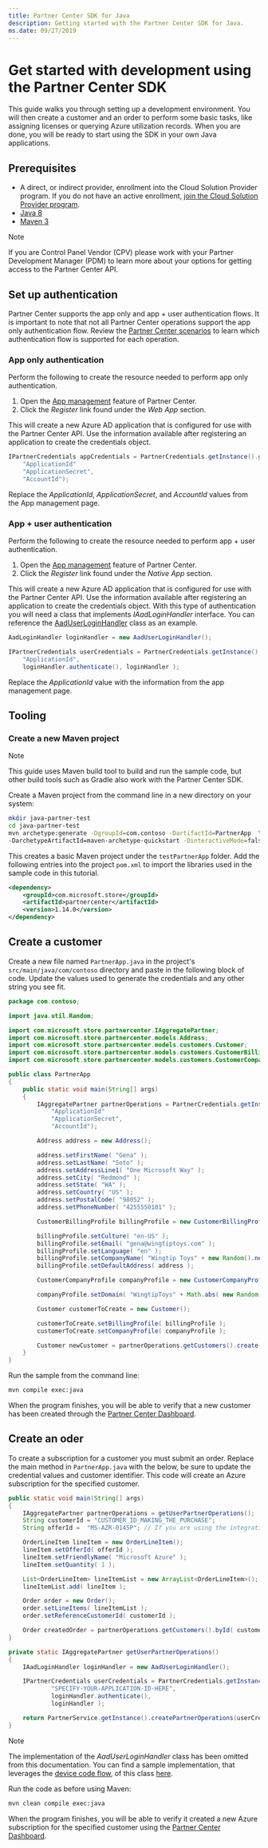 ```yaml
---
title: Partner Center SDK for Java
description: Getting started with the Partner Center SDK for Java.
ms.date: 09/27/2019
---
```


# Get started with development using the Partner Center SDK

This guide walks you through setting up a development environment. You will then create a customer and an order to perform some basic tasks, like assigning licenses or querying Azure utilization records. When you are done, you will be ready to start using the SDK in your own Java applications.

## Prerequisites

- A direct, or indirect provider, enrollment into the Cloud Solution Provider program. If you do not have an active enrollment, [join the Cloud Solution Provider program](https://partner.microsoft.com/cloud-solution-provider/csp-enrollment).
- [Java 8](https://developers.redhat.com/products/openjdk/download/)
- [Maven 3](http://maven.apache.org/download.cgi)

> [!NOTE]  
> If you are Control Panel Vendor (CPV) please work with your Partner Development Manager (PDM) to learn more about your options for getting access to the Partner Center API.

## Set up authentication

Partner Center supports the app only and app + user authentication flows. It is important to note that not all Partner Center operations support the app only authentication flow. Review the [Partner Center scenarios](https://docs.microsoft.com/partner-center/develop/scenarios) to learn which authentication flow is supported for each operation.

### App only authentication

Perform the following to create the resource needed to perform app only authentication.

1. Open the [App management](https://partner.microsoft.com/pcv/apiintegration/appmanagement) feature of Partner Center.
2. Click the *Register* link found under the *Web App* section.

This will create a new Azure AD application that is configured for use with the Partner Center API. Use the information available after registering an application to create the credentials object.

```java
IPartnerCredentials appCredentials = PartnerCredentials.getInstance().generateByApplicationCredentials(
    "ApplicationId"
    "ApplicationSecret",
    "AccountId");
```

Replace the *ApplicationId*, *ApplicationSecret*, and *AccountId* values from the App management page.

### App + user authentication

Perform the following to create the resource needed to perform app + user authentication.

1. Open the [App management](https://partner.microsoft.com/pcv/apiintegration/appmanagement) feature of Partner Center.
2. Click the *Register* link found under the *Native App* section.

This will create a new Azure AD application that is configured for use with the Partner Center API. Use the information available after registering an application to create the credentials object. With this type of authentication you will need a class that implements *IAadLoginHandler* interface. You can reference the [AadUserLoginHandler](https://github.com/Microsoft/Partner-Center-Java-Samples/blob/master/sdk/src/main/java/com/microsoft/store/partnercenter/samples/AadUserLoginHandler.java) class as an example.

```java
AadLoginHandler loginHandler = new AadUserLoginHandler();

IPartnerCredentials userCredentials = PartnerCredentials.getInstance().generateByUserCredentials(
    "ApplicationId",
    loginHandler.authenticate(), loginHandler );
```

Replace the *ApplicationId* value with the information from the app management page.

## Tooling

### Create a new Maven project

> [!NOTE]
> This guide uses Maven build tool to build and run the sample code, but other build tools such as Gradle also work with the Partner Center SDK.

Create a Maven project from the command line in a new directory on your system:

```bash
mkdir java-partner-test
cd java-partner-test
mvn archetype:generate -DgroupId=com.contoso -DartifactId=PartnerApp  \
-DarchetypeArtifactId=maven-archetype-quickstart -DinteractiveMode=false
```

This creates a basic Maven project under the `testPartnerApp` folder. Add the following entries into the project `pom.xml` to import the libraries used in the sample code in this tutorial.

```xml
<dependency>
    <groupId>com.microsoft.store</groupId>
    <artifactId>partnercenter</artifactId>
    <version>1.14.0</version>
</dependency>
```

## Create a customer

Create a new file named `PartnerApp.java` in the project's `src/main/java/com/contoso` directory and paste in the following block of code. Update the values used to generate the credentials and any other string you see fit.

```java
package com.contoso;

import java.util.Random;

import com.microsoft.store.partnercenter.IAggregatePartner;
import com.microsoft.store.partnercenter.models.Address;
import com.microsoft.store.partnercenter.models.customers.Customer;
import com.microsoft.store.partnercenter.models.customers.CustomerBillingProfile;
import com.microsoft.store.partnercenter.models.customers.CustomerCompanyProfile;

public class PartnerApp
{
    public static void main(String[] args)
    {
        IAggregatePartner partnerOperations = PartnerCredentials.getInstance().generateByApplicationCredentials(
            "ApplicationId"
            "ApplicationSecret",
            "AccountId");

        Address address = new Address();

        address.setFirstName( "Gena" );
        address.setLastName( "Soto" );
        address.setAddressLine1( "One Microsoft Way" );
        address.setCity( "Redmond" );
        address.setState( "WA" );
        address.setCountry( "US" );
        address.setPostalCode( "98052" );
        address.setPhoneNumber( "4255550101" );

        CustomerBillingProfile billingProfile = new CustomerBillingProfile();

        billingProfile.setCulture( "en-US" );
        billingProfile.setEmail( "gena@wingtiptoys.com" );
        billingProfile.setLanguage( "en" );
        billingProfile.setCompanyName( "Wingtip Toys" + new Random().nextInt() );
        billingProfile.setDefaultAddress( address );

        CustomerCompanyProfile companyProfile = new CustomerCompanyProfile();

        companyProfile.setDomain( "WingtipToys" + Math.abs( new Random().nextInt() ) + ".onmicrosoft.com" );

        Customer customerToCreate = new Customer();

        customerToCreate.setBillingProfile( billingProfile );
        customerToCreate.setCompanyProfile( companyProfile );

        Customer newCustomer = partnerOperations.getCustomers().create( customerToCreate );
    }
}
```

Run the sample from the command line:

```bash
mvn compile exec:java
```

When the program finishes, you will be able to verify that a new customer has been created through the [Partner Center Dashboard](https://partner.microsoft.com/pcv/dashboard/overview).

## Create an oder

To create a subscription for a customer you must submit an order. Replace the main method in `PartnerApp.java` with the below, be sure to update the credential values and customer identifier. This code will create an Azure subscription for the specified customer.

```java
public static void main(String[] args)
{
    IAggregatePartner partnerOperations = getUserPartnerOperations();
    String customerId = "CUSTOMER_ID_MAKING_THE_PURCHASE";
    String offerId =  "MS-AZR-0145P"; // If you are using the integration sandbox this offer should be MS-AZR-0146P.

    OrderLineItem lineItem = new OrderLineItem();
    lineItem.setOfferId( offerId );
    lineItem.setFriendlyName( "Microsoft Azure" );
    lineItem.setQuantity( 1 );

    List<OrderLineItem> lineItemList = new ArrayList<OrderLineItem>();
    lineItemList.add( lineItem );

    Order order = new Order();
    order.setLineItems( lineItemList );
    order.setReferenceCustomerId( customerId );

    Order createdOrder = partnerOperations.getCustomers().byId( customerId ).getOrders().create( order );
}

private static IAggregatePartner getUserPartnerOperations()
{
    IAadLoginHandler loginHandler = new AadUserLoginHandler();

    IPartnerCredentials userCredentials = PartnerCredentials.getInstance().generateByUserCredentials(
            "SPECIFY-YOUR-APPLICATION-ID-HERE",
            loginHandler.authenticate(),
            loginHandler );

    return PartnerService.getInstance().createPartnerOperations(userCredentials);
}
```

> [!NOTE]
> The implementation of the *AadUserLoginHandler* class has been omitted from this documentation. You can find a sample implementation, that leverages the [device code flow](https://docs.microsoft.com/azure/active-directory/develop/v2-oauth2-device-code), of this class [here](https://github.com/microsoft/Partner-Center-Java-Samples/blob/master/sdk/src/main/java/com/microsoft/store/partnercenter/samples/AadUserLoginHandler.java).

Run the code as before using Maven:

```bash
mvn clean compile exec:java
```

When the program finishes, you will be able to verify it created a new Azure subscription for the specified customer using the  [Partner Center Dashboard](https://partner.microsoft.com/pcv/dashboard/overview).
